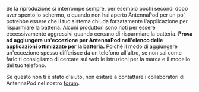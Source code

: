 Se la riproduzione si interrompe sempre, per esempio pochi secondi dopo aver spento lo schermo, o quando non hai aperto AntennaPod per un po', potrebbe essere che il tuo sistema chiuda forzatamente l'applicazione per risparmiare la batteria. Alcuni produttori sono noti per essere eccessivamente aggressivi quando cercano di risparmiare la batteria. **Prova ad aggiungere un'eccezione per AntennaPod nell'elenco delle applicazioni ottimizzate per la batteria.** Poiché il modo di aggiungere un'eccezione spesso differisce da un telefono all'altro, se non sai come farlo ti consigliamo di cercare sul web le istruzioni per la marca e il modello del tuo telefono.

Se questo non ti è stato d'aiuto, non esitare a contattare i collaboratori di AntennaPod nel nostro [forum](https://forum.antennapod.org).
